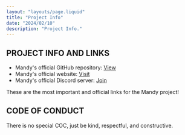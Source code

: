 ```yaml
---
layout: "layouts/page.liquid"
title: "Project Info"
date: "2024/02/10"
description: "Project Info."
---
```


## PROJECT INFO AND LINKS

- Mandy's official GitHub repository: [View](https://github.com/angeldollface/mandy)
- Mandy's official website: [Visit](https://angeldollface.boo/mandys-house)
- Mandy's official Discord server: [Join](https://discord.gg/PuEuAEk7BA)

These are the most important and official links for the Mandy project!

## CODE OF CONDUCT

There is no special COC, just be kind, respectful, and constructive. 
